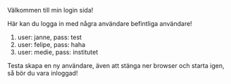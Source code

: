 Välkommen till min login sida!

Här kan du logga in med några användare befintliga användare!

1. user: janne, pass: test
2. user: felipe, pass: haha
3. user: medie, pass: institutet


Testa skapa en ny användare, även att stänga ner browser och starta igen, så bör du vara inloggad!
